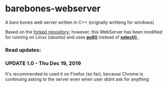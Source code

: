 # barebones-webserver
A bare bones web server written in C++ (orignally writteng for windows)

Based on the [forked repository](https://www.youtube.com/watch?v=YqEqjODUkWY&t=7s); however, this WebServer has been modified for running on Linux (ubuntu) and uses [**poll()**](http://man7.org/linux/man-pages/man2/poll.2.html) instead of [**select()** ](http://man7.org/linux/man-pages/man2/select.2.html).

### Read updates:

### UPDATE 1.0 - Thu Dec 19, 2019
It's recommended to used it on Firefox (so far), because Chrome is continuing asking to the server even when user didnt ask for anything 
